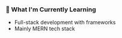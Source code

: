 ### 🌱 What I'm Currently Learning

- Full-stack development with frameworks
- Mainly MERN tech stack
